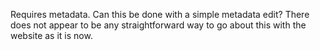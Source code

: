 Requires metadata. Can this be done with a simple metadata edit? There does not appear to be any straightforward way to go about this with the website as it is now. 
